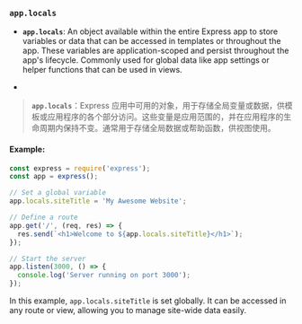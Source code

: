 ### `app.locals`

- **`app.locals`**: An object available within the entire Express app to store variables or data that can be accessed in templates or throughout the app. These variables are application-scoped and persist throughout the app's lifecycle. Commonly used for global data like app settings or helper functions that can be used in views.

- <audio src="..\..\mp3\__`app.locals`_.mp3"></audio>

> **`app.locals`**：Express 应用中可用的对象，用于存储全局变量或数据，供模板或应用程序的各个部分访问。这些变量是应用范围的，并在应用程序的生命周期内保持不变。通常用于存储全局数据或帮助函数，供视图使用。
>
> <audio src="..\..\mp3\app.locals：Expr.mp3"></audio>

#### Example:

<audio src="..\..\mp3\app.locals 是一个全.mp3"></audio>

```js
const express = require('express');
const app = express();

// Set a global variable
app.locals.siteTitle = 'My Awesome Website';

// Define a route
app.get('/', (req, res) => {
  res.send(`<h1>Welcome to ${app.locals.siteTitle}</h1>`);
});

// Start the server
app.listen(3000, () => {
  console.log('Server running on port 3000');
});
```

In this example, `app.locals.siteTitle` is set globally. It can be accessed in any route or view, allowing you to manage site-wide data easily.